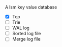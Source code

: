 A lsm key value database

- [x] Tcp
- [ ] Trie
- [ ] WAL log
- [ ] Sorted log file
- [ ] Merge log file